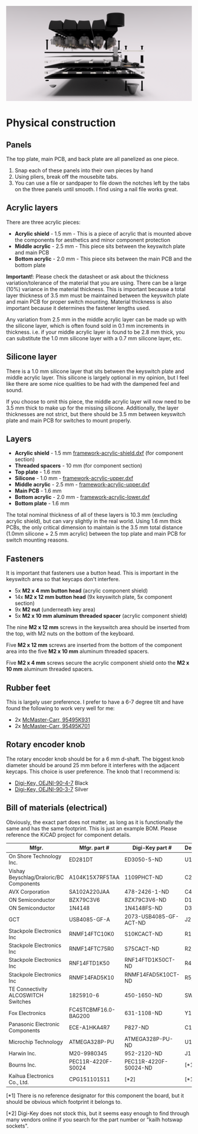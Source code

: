 ![](e1.png)

# Physical construction
## Panels
The top plate, main PCB, and back plate are all panelized as one piece.
1. Snap each of these panels into their own pieces by hand
2. Using pliers, break off the mousebite tabs.
3. You can use a file or sandpaper to file down the notches left by the tabs on the three panels until smooth. I find using a nail file works great.

## Acrylic layers
There are three acrylic pieces:
- **Acrylic shield** - 1.5 mm - This is a piece of acrylic that is mounted above the components for aesthetics and minor component protection
- **Middle acrylic** - 2.5 mm - This piece sits between the keyswitch plate and main PCB
- **Bottom acrylic** - 2.0 mm - This piece sits between the main PCB and the bottom plate

**Important!**: Please check the datasheet or ask about the thickness variation/tolerance of the material that you are using. There can be a large (10%) variance in the material thickness. This is important because a total layer thickness of 3.5 mm must be maintained between the keyswitch plate and main PCB for proper switch mounting. Material thickness is also important because it determines the fastener lengths used.

Any variation from 2.5 mm in the middle acrylic layer can be made up with the silicone layer, which is often found sold in 0.1 mm increments in thickness. i.e. if your middle acrylic layer is found to be 2.8 mm thick, you can substitute the 1.0 mm silicone layer with a 0.7 mm silicone layer, etc.

## Silicone layer
There is a 1.0 mm silicone layer that sits between the keyswitch plate and middle acrylic layer. This silicone is largely optional in my opinion, but I feel like there are some nice qualities to be had with the dampened feel and sound.

If you choose to omit this piece, the middle acrylic layer will now need to be 3.5 mm thick to make up for the missing silicone. Additionally, the layer thicknesses are not strict, but there should be 3.5 mm between keyswitch plate and main PCB for switches to mount properly.

## Layers
- **Acrylic shield** - 1.5 mm [framework-acrylic-shield.dxf](/rev1/acrylic/dxf/framework-acrylic-shield.dxf) (for component section)
- **Threaded spacers** - 10 mm (for component section)
- **Top plate** - 1.6 mm
- **Silicone** - 1.0 mm - [framework-acrylic-upper.dxf](/rev1/acrylic/dxf/framework-acrylic-upper.dxf)
- **Middle acrylic** - 2.5 mm - [framework-acrylic-upper.dxf](/rev1/acrylic/dxf/framework-acrylic-upper.dxf)
- **Main PCB** - 1.6 mm
- **Bottom acrylic** - 2.0 mm - [framework-acrylic-lower.dxf](/rev1/acrylic/dxf/framework-acrylic-lower.dxf)
- **Bottom plate** - 1.6 mm

The total nominal thickness of all of these layers is 10.3 mm (excluding acrylic shield), but can vary slightly in the real world. Using 1.6 mm thick PCBs, the only critical dimension to maintain is the 3.5 mm total distance (1.0mm silicone + 2.5 mm acrylic) between the top plate and main PCB for switch mounting reasons.

## Fasteners
It is important that fasteners use a button head. This is important in the keyswitch area so that keycaps don't interfere.

- 5x **M2 x 4 mm button head** (acrylic component shield)
- 14x **M2 x 12 mm button head** (9x keyswitch plate, 5x component section)
- 9x **M2 nut** (underneath key area)
- 5x **M2 x 10 mm aluminum threaded spacer** (acrylic component shield)

The nine **M2 x 12 mm** screws in the keyswitch area should be inserted from the top, with M2 nuts on the bottom of the keyboard.

Five **M2 x 12 mm** screws are inserted from the bottom of the component area into the five **M2 x 10 mm** aluminum threaded spacers.

Five **M2 x 4 mm** screws secure the acrylic component shield onto the **M2 x 10 mm** aluminum threaded spacers.

## Rubber feet
This is largely user preference. I prefer to have a 6-7 degree tilt and have found the following to work very well for me:
- 2x [McMaster-Carr, 95495K931](https://www.mcmaster.com/95495K931-95495K819/)
- 2x [McMaster-Carr, 95495K701](https://www.mcmaster.com/95495K701-95495K811/)

## Rotary encoder knob
The rotary encoder knob should be for a 6 mm d-shaft. The biggest knob diameter should be around 25 mm before it interferes with the adjacent keycaps. This choice is user preference. The knob that I recommend is:
- [Digi-Key, OEJNI-90-4-7](https://www.digikey.ca/en/products/detail/kilo-international/OEJNI-90-4-7/5970407) Black
- [Digi-Key, OEJNI-90-3-7](https://www.digikey.ca/en/products/detail/kilo-international/OEJNI-90-3-7/5970404) Silver

## Bill of materials (electrical)
Obviously, the exact part does not matter, as long as it is functionally the same and has the same footprint. This is just an example BOM. Please reference the KiCAD project for component details.

Mfgr.                                   | Mfgr. part #         | Digi-Key part #        | Designator | Qty
----------------------------------------|----------------------|------------------------|------------|----
On Shore Technology Inc.                | ED281DT              | ED3050-5-ND            | U1         | 1
Vishay Beyschlag/Draloric/BC Components | A104K15X7RF5TAA      | 1109PHCT-ND            | C2, C3     | 2
AVX Corporation                         | SA102A220JAA         | 478-2426-1-ND          | C4, C5     | 2
ON Semiconductor                        | BZX79C3V6            | BZX79C3V6-ND           | D1, D2     | 2
ON Semiconductor                        | 1N4148               | 1N4148FS-ND            | D3 - D62   | 60
GCT                                     | USB4085-GF-A         | 2073-USB4085-GF-ACT-ND | J2         | 1
Stackpole Electronics Inc               | RNMF14FTC10K0        | S10KCACT-ND            | R1         | 1
Stackpole Electronics Inc               | RNMF14FTC75R0        | S75CACT-ND             | R2, R3     | 2
Stackpole Electronics Inc               | RNF14FTD1K50         | RNF14FTD1K50CT-ND      | R4         | 1
Stackpole Electronics Inc               | RNMF14FAD5K10        | RNMF14FAD5K10CT-ND     | R5, R6     | 2
TE Connectivity ALCOSWITCH Switches     | 1825910-6            | 450-1650-ND            | SW1, SW2   | 2
Fox Electronics                         | FC4STCBMF16.0-BAG200 | 631-1108-ND            | Y1         | 1
Panasonic Electronic Components         | ECE-A1HKA4R7         | P827-ND                | C1         | 1
Microchip Technology                    | ATMEGA328P-PU        | ATMEGA328P-PU-ND       | U1         | 1
Harwin Inc.                             | M20-9980345          | 952-2120-ND            | J1         | 1
Bourns Inc.                             | PEC11R-4220F-S0024   | PEC11R-4220F-S0024-ND  | [*1]       | 1
Kaihua Electronics Co., Ltd.            | CPG151101S11         | [*2]                   | [*1]       | 62

[*1] There is no reference designator for this component the board, but it should be obvious which footprint it belongs to.

[*2] Digi-Key does not stock this, but it seems easy enough to find through many vendors online if you search for the part number or "kailh hotswap sockets".
